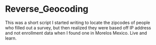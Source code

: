 # Reverse_Geocoding
This was a short script I started writing to locate the zipcodes of people who filled out a survey, but then realized they were based off IP address and not enrollment data when I found one in Morelos Mexico. Live and learn.
